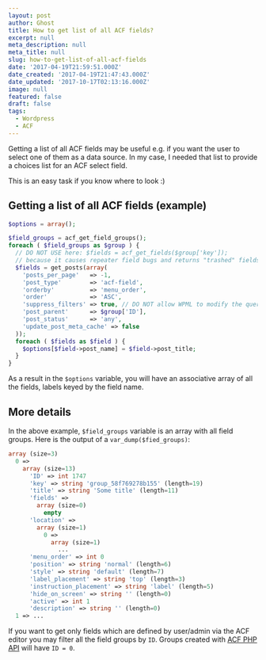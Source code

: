 ```yaml
---
layout: post
author: Ghost
title: How to get list of all ACF fields?
excerpt: null
meta_description: null
meta_title: null
slug: how-to-get-list-of-all-acf-fields
date: '2017-04-19T21:59:51.000Z'
date_created: '2017-04-19T21:47:43.000Z'
date_updated: '2017-10-17T02:13:16.000Z'
image: null
featured: false
draft: false
tags:
  - Wordpress
  - ACF
---
```

Getting a list of all ACF fields may be useful e.g. if you want the user to select one of them as a data source. In my case, I needed that list to provide a choices list for an ACF select field.

This is an easy task if you know where to look :)

## Getting a list of all ACF fields (example)
```php
$options = array();

$field_groups = acf_get_field_groups();
foreach ( $field_groups as $group ) {
  // DO NOT USE here: $fields = acf_get_fields($group['key']);
  // because it causes repeater field bugs and returns "trashed" fields
  $fields = get_posts(array(
    'posts_per_page'   => -1,
    'post_type'        => 'acf-field',
    'orderby'          => 'menu_order',
    'order'            => 'ASC',
    'suppress_filters' => true, // DO NOT allow WPML to modify the query
    'post_parent'      => $group['ID'],
    'post_status'      => 'any',
    'update_post_meta_cache' => false
  ));
  foreach ( $fields as $field ) {
    $options[$field->post_name] = $field->post_title;
  }
}
```

As a result in the `$options` variable, you will have an associative array of all the fields, labels keyed by the field name.

## More details
In the above example, `$field_groups` variable is an array with all field groups. Here is the output of a `var_dump($fied_groups)`:
```php
array (size=3)
  0 =>
    array (size=13)
      'ID' => int 1747
      'key' => string 'group_58f769278b155' (length=19)
      'title' => string 'Some title' (length=11)
      'fields' =>
        array (size=0)
          empty
      'location' =>
        array (size=1)
          0 =>
            array (size=1)
              ...
      'menu_order' => int 0
      'position' => string 'normal' (length=6)
      'style' => string 'default' (length=7)
      'label_placement' => string 'top' (length=3)
      'instruction_placement' => string 'label' (length=5)
      'hide_on_screen' => string '' (length=0)
      'active' => int 1
      'description' => string '' (length=0)
  1 => ...
```
If you want to get only fields which are defined by user/admin via the ACF editor you may filter all the field groups by `ID`. Groups created with [ACF PHP API](https://www.advancedcustomfields.com/resources/register-fields-via-php/) will have `ID = 0`.

